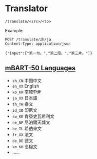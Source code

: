 # Translator

`/translate/<src>/<to>`

Example:
```http
POST /translate/zh/ja
Content-Type: application/json

{"input":["第一句。","第二段。","第三片。"]}
```

## [mBART-50 Languages](https://huggingface.co/facebook/mbart-large-50-many-to-many-mmt#languages-covered)

- `zh_CN` 中国中文
- `en_XX` English
- `ko_KR` 南韓한굴
- `ja_XX` 日本語
- `th_TH` 泰文
- `id_ID` 印尼文
- `sw_KE` 肯亞史瓦希利文
- `ne_NP` 尼泊爾天城文
- `he_IL` 希伯來文
- `fr_XX` 法文
- `de_DE` 德文
- `km_KH` 高棉文
- ……